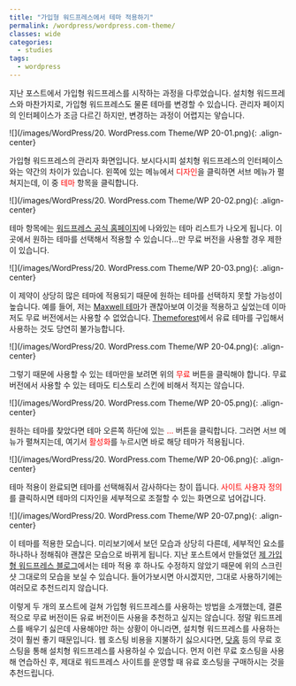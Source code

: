 ```yaml
---
title: "가입형 워드프레스에서 테마 적용하기"
permalink: /wordpress/wordpress.com-theme/
classes: wide
categories:
  - studies
tags:
  - wordpress
---
```


지난 포스트에서 가입형 워드프레스를 시작하는 과정을 다루었습니다. 설치형 워드프레스와 마찬가지로, 가입형 워드프레스도 물론 테마를 변경할 수 있습니다. 관리자 페이지의 인터페이스가 조금 다르긴 하지만, 변경하는 과정이 어렵지는 앟습니다.

![](/images/WordPress/20. WordPress.com Theme/WP 20-01.png){: .align-center}

가입형 워드프레스의 관리자 화면입니다. 보시다시피 설치형 워드프레스의 인터페이스와는 약간의 차이가 있습니다. 왼쪽에 있는 메뉴에서 <span style="color:red">디자인</span>을 클릭하면 서브 메뉴가 펼쳐지는데, 이 중 <span style="color:red">테마</span> 항목을 클릭합니다.

![](/images/WordPress/20. WordPress.com Theme/WP 20-02.png){: .align-center}

테마 항목에는 [워드프레스 공식 홈페이지](https://ko.wordpress.org/themes/)에 나와있는 테마 리스트가 나오게 됩니다. 이곳에서 원하는 테마를 선택해서 적용할 수 있습니다...만 무료 버전을 사용할 경우 제한이 있습니다.

![](/images/WordPress/20. WordPress.com Theme/WP 20-03.png){: .align-center}

이 제약이 상당히 많은 테마에 적용되기 때문에 원하는 테마를 선택하지 못할 가능성이 높습니다. 예를 들어, 저는 [Maxwell 테마](https://ko.wordpress.org/themes/maxwell/)가 괜찮아보여 이것을 적용하고 싶었는데 이마저도 무료 버전에서는 사용할 수 없었습니다. [Themeforest](https://themeforest.net/)에서 유료 테마를 구입해서 사용하는 것도 당연히 불가능합니다.

![](/images/WordPress/20. WordPress.com Theme/WP 20-04.png){: .align-center}

그렇기 때문에 사용할 수 있는 테마만을 보려면 위의 <span style="color:red">무료</span> 버튼을 클릭해야 합니다. 무료 버전에서 사용할 수 있는 테마도 티스토리 스킨에 비해서 적지는 않습니다.

![](/images/WordPress/20. WordPress.com Theme/WP 20-05.png){: .align-center}

원하는 테마를 찾았다면 테마 오른쪽 하단에 있는 <span style="color:red">...</span> 버튼을 클릭합니다. 그러면 서브 메뉴가 펼쳐지는데, 여기서 <span style="color:red">활성화</span>를 누르시면 바로 해당 테마가 적용됩니다.

![](/images/WordPress/20. WordPress.com Theme/WP 20-06.png){: .align-center}

테마 적용이 완료되면 테마를 선택해줘서 감사하다는 창이 뜹니다. <span style="color:red">사이트 사용자 정의</span>를 클릭하시면 테마의 디자인을 세부적으로 조절할 수 있는 화면으로 넘어갑니다.

![](/images/WordPress/20. WordPress.com Theme/WP 20-07.png){: .align-center}

이 테마를 적용한 모습니다. 미리보기에서 보던 모습과 상당히 다른데, 세부적인 요소를 하나하나 정해줘야 괜찮은 모습으로 바뀌게 됩니다. 지난 포스트에서 만들었던 [제 가입형 워드프레스 블로그](https://keepmind565409662.wordpress.com/)에서는 테마 적용 후 하나도 수정하지 않았기 때문에 위의 스크린샷 그대로의 모습을 보실 수 있습니다. 들어가보시면 아시겠지만, 그대로 사용하기에는 여러모로 추천드리지 않습니다.

이렇게 두 개의 포스트에 걸쳐 가입형 워드프레스를 사용하는 방법을 소개했는데, 결론적으로 무료 버전이든 유료 버전이든 사용을 추천하고 싶지는 않습니다. 정말 워드프레스를 배우기 싫은데 사용해야만 하는 상황이 아니라면, 설치형 워드프레스를 사용하는 것이 훨씬 좋기 때문입니다. 웹 호스팅 비용을 지불하기 싫으시다면, [닷홈](https://www.dothome.co.kr/web/free/index.php) 등의 무료 호스팅을 통해 설치형 워드프레스를 사용하실 수 있습니다. 먼저 이런 무료 호스팅을 사용해 연습하신 후, 제대로 워드프레스 사이트를 운영할 때 유료 호스팅을 구매하시는 것을 추천드립니다.